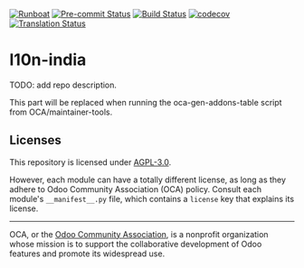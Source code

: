 
[![Runboat](https://img.shields.io/badge/runboat-Try%20me-875A7B.png)](https://runboat.odoo-community.org/builds?repo=OCA/l10n-india&target_branch=17.0)
[![Pre-commit Status](https://github.com/OCA/l10n-india/actions/workflows/pre-commit.yml/badge.svg?branch=17.0)](https://github.com/OCA/l10n-india/actions/workflows/pre-commit.yml?query=branch%3A17.0)
[![Build Status](https://github.com/OCA/l10n-india/actions/workflows/test.yml/badge.svg?branch=17.0)](https://github.com/OCA/l10n-india/actions/workflows/test.yml?query=branch%3A17.0)
[![codecov](https://codecov.io/gh/OCA/l10n-india/branch/17.0/graph/badge.svg)](https://codecov.io/gh/OCA/l10n-india)
[![Translation Status](https://translation.odoo-community.org/widgets/l10n-india-17-0/-/svg-badge.svg)](https://translation.odoo-community.org/engage/l10n-india-17-0/?utm_source=widget)

<!-- /!\ do not modify above this line -->

# l10n-india

TODO: add repo description.

<!-- /!\ do not modify below this line -->

<!-- prettier-ignore-start -->

[//]: # (addons)

This part will be replaced when running the oca-gen-addons-table script from OCA/maintainer-tools.

[//]: # (end addons)

<!-- prettier-ignore-end -->

## Licenses

This repository is licensed under [AGPL-3.0](LICENSE).

However, each module can have a totally different license, as long as they adhere to Odoo Community Association (OCA)
policy. Consult each module's `__manifest__.py` file, which contains a `license` key
that explains its license.

----
OCA, or the [Odoo Community Association](http://odoo-community.org/), is a nonprofit
organization whose mission is to support the collaborative development of Odoo features
and promote its widespread use.
